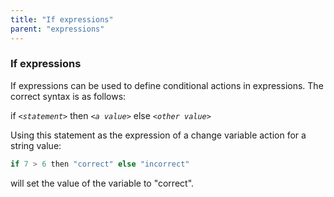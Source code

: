 ```yaml
---
title: "If expressions"
parent: "expressions"
---
```

### If expressions

If expressions can be used to define conditional actions in expressions. The correct syntax is as follows:

if _`<statement>`_ then _`<a value>`_ else _`<other value>`_

Using this statement as the expression of a change variable action for a string value:

```java
if 7 > 6 then "correct" else "incorrect"
```

will set the value of the variable to "correct".
